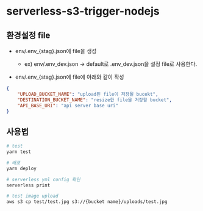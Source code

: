 # serverless-s3-trigger-nodejs

## 환경설정 file

* env/.env_{stag}.json에 file을 생성
  * ex) env/.env_dev.json -> default로 .env_dev.json을 설정 file로 사용한다.

* env/.env_{stag}.json에 file에 아래와 같이 작성

```json
{
    "UPLOAD_BUCKET_NAME": "upload된 file이 저장될 bucekt",
    "DESTINATION_BUCKET_NAME": "resize한 file을 저장할 bucket",
    "API_BASE_URI": "api server base uri"
}
```

## 사용법

```bash
# test
yarn test

# 배포
yarn deploy

# serverless yml config 확인
serverless print

# test image upload
aws s3 cp test/test.jpg s3://{bucket name}/uploads/test.jpg
```
